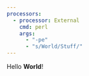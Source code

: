 ```yaml
---
processors:
  - processor: External
    cmd: perl
    args:
      - "-pe"
      - "s/World/Stuff/"
---
```


Hello **World**!

